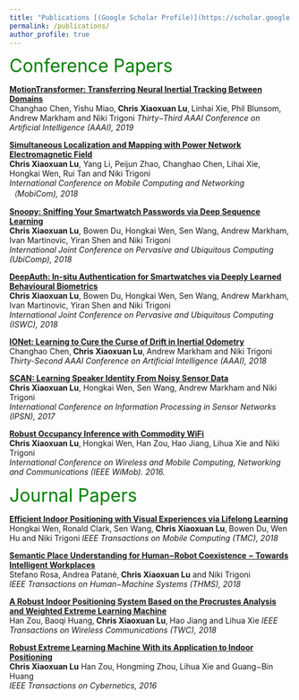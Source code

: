 ```yaml
---
title: "Publications [(Google Scholar Profile)](https://scholar.google.co.uk/citations?user=idu78-EAAAAJ&hl=en)"
permalink: /publications/
author_profile: true
---
```


<font size="6" color="green">Conference Papers</font>

<b>[MotionTransformer: Transferring Neural Inertial Tracking Between Domains](https://christopherlu.github.io/publications/motiontransformer)</b> <br>
Changhao Chen‚ Yishu Miao‚ <b>Chris Xiaoxuan Lu</b>‚ Linhai Xie‚ Phil Blunsom‚ Andrew Markham and Niki Trigoni
<i> Thirty−Third AAAI Conference on Artificial Intelligence (AAAI), 2019 </i>

<b>[Simultaneous Localization and Mapping with Power Network Electromagnetic Field](https://christopherlu.github.io/publications/emrslam)</b> <br>
<b>Chris Xiaoxuan Lu</b>, Yang Li, Peijun Zhao, Changhao Chen, Lihai Xie, Hongkai Wen, Rui Tan and Niki Trigoni <br>
<i> International Conference on Mobile Computing and Networking（MobiCom), 2018 </i>

<b>[Snoopy: Sniffing Your Smartwatch Passwords via Deep Sequence Learning](https://christopherlu.github.io/publications/snoopy)</b> <br>
<b>Chris Xiaoxuan Lu</b>, Bowen Du, Hongkai Wen, Sen Wang, Andrew Markham, Ivan Martinovic, Yiran Shen and Niki Trigoni <br>
<i> International Joint Conference on Pervasive and Ubiquitous Computing (UbiComp), 2018 </i>

<b>[DeepAuth: In-situ Authentication for Smartwatches via Deeply Learned Behavioural Biometrics](https://christopherlu.github.io/publications/deepauth)</b> <br>
<b>Chris Xiaoxuan Lu</b>, Bowen Du, Hongkai Wen, Sen Wang, Andrew Markham, Ivan Martinovic, Yiran Shen and Niki Trigoni <br>
<i> International Joint Conference on Pervasive and Ubiquitous Computing (ISWC), 2018 </i>

<b>[IONet: Learning to Cure the Curse of Drift in Inertial Odometry](https://christopherlu.github.io/publications/ionet)</b> <br>
Changhao Chen‚ <b>Chris Xiaoxuan Lu</b>‚ Andrew Markham and Niki Trigoni
<i> Thirty-Second AAAI Conference on Artificial Intelligence (AAAI), 2018 </i>

<b>[SCAN: Learning Speaker Identity From Noisy Sensor Data](https://christopherlu.github.io/publications/scan)</b> <br>
<b>Chris Xiaoxuan Lu</b>, Hongkai Wen, Sen Wang, Andrew Markham and Niki Trigoni <br>
<i> International Conference on Information Processing in Sensor Networks (IPSN), 2017 </i>

<b>[Robust Occupancy Inference with Commodity WiFi](https://christopherlu.github.io/publications/wipin)</b> <br>
<b>Chris Xiaoxuan Lu</b>‚ Hongkai Wen‚ Han Zou‚ Hao Jiang‚ Lihua Xie and Niki Trigoni <br>
<i> International Conference on Wireless and Mobile Computing‚ Networking and Communications (IEEE WiMob). 2016. </i>

<!-- <p style='color:green'>## Journal Papers</p> -->

<font size="6" color="green">Journal Papers</font>

<b>[Efficient Indoor Positioning with Visual Experiences via Lifelong Learning](https://christopherlu.github.io/publications/tmc18)</b> <br>
Hongkai Wen‚ Ronald Clark‚ Sen Wang‚ <b>Chris Xiaoxuan Lu</b>‚ Bowen Du‚ Wen Hu and Niki Trigoni
<i> IEEE Transactions on Mobile Computing (TMC), 2018 </i>

<b>[Semantic Place Understanding for Human−Robot Coexistence − Towards Intelligent Workplaces](https://christopherlu.github.io/publications/thms18)</b> <br>
Stefano Rosa‚ Andrea Patanè‚ <b>Chris Xiaoxuan Lu</b> and Niki Trigoni <br>
<i> IEEE Transactions on Human−Machine Systems (THMS), 2018 </i>

<b>[A Robust Indoor Positioning System Based on the Procrustes Analysis and Weighted Extreme Learning Machine](https://christopherlu.github.io/publications/twc16)</b> <br>
Han Zou‚ Baoqi Huang‚ <b>Chris Xiaoxuan Lu</b>‚ Hao Jiang and Lihua Xie
<i> IEEE Transactions on Wireless Communications (TWC), 2018 </i>

<b>[Robust Extreme Learning Machine With its Application to Indoor Positioning](https://christopherlu.github.io/publications/tc16)</b> <br>
<b>Chris Xiaoxuan Lu</b> Han Zou‚ Hongming Zhou‚ Lihua Xie and Guang−Bin Huang<br>
<i> IEEE Transactions on Cybernetics, 2016 </i>




